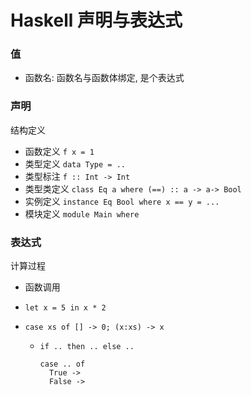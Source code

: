# Haskell 声明与表达式

### 值

* 函数名: 函数名与函数体绑定, 是个表达式

### 声明

结构定义

* 函数定义 `f x = 1`
* 类型定义 `data Type = ..`
* 类型标注 `f :: Int -> Int`
* 类型类定义 `class Eq a where (==) :: a -> a-> Bool`
* 实例定义 `instance Eq Bool where x == y = ...`
* 模块定义 `module Main where`

### 表达式

计算过程

* 函数调用

* `let x = 5 in x * 2`

* `case xs of [] -> 0; (x:xs) -> x`

   * `if .. then .. else ..`

      ```
      case .. of
      	True ->
      	False ->
      ```

      